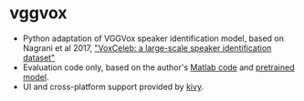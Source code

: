 # vggvox

* Python adaptation of VGGVox speaker identification model, based on Nagrani et al 2017, ["VoxCeleb: a large-scale speaker identification dataset"](https://arxiv.org/pdf/1706.08612.pdf)
* Evaluation code only, based on the author's [Matlab code](https://github.com/a-nagrani/VGGVox/)
and [pretrained model](http://www.robots.ox.ac.uk/~vgg/data/voxceleb/).
* UI and cross-platform support provided by [kivy](https://kivy.org/).
